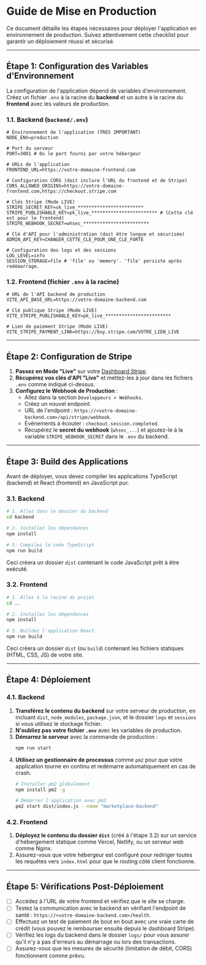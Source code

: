 # Guide de Mise en Production

Ce document détaille les étapes nécessaires pour déployer l'application en environnement de production. Suivez attentivement cette checklist pour garantir un déploiement réussi et sécurisé.

---

## Étape 1: Configuration des Variables d'Environnement

La configuration de l'application dépend de variables d'environnement. Créez un fichier `.env` à la racine du **backend** et un autre à la racine du **frontend** avec les valeurs de production.

### 1.1. Backend (`backend/.env`)

```env
# Environnement de l'application (TRÈS IMPORTANT)
NODE_ENV=production

# Port du serveur
PORT=3001 # Ou le port fourni par votre hébergeur

# URLs de l'application
FRONTEND_URL=https://votre-domaine-frontend.com

# Configuration CORS (doit inclure l'URL du frontend et de Stripe)
CORS_ALLOWED_ORIGINS=https://votre-domaine-frontend.com,https://checkout.stripe.com

# Clés Stripe (Mode LIVE)
STRIPE_SECRET_KEY=sk_live_************************
STRIPE_PUBLISHABLE_KEY=pk_live_************************ # (Cette clé est pour le frontend)
STRIPE_WEBHOOK_SECRET=whsec_************************

# Clé d'API pour l'administration (doit être longue et sécurisée)
ADMIN_API_KEY=CHANGER_CETTE_CLE_POUR_UNE_CLE_FORTE

# Configuration des logs et des sessions
LOG_LEVEL=info
SESSION_STORAGE=file # 'file' ou 'memory'. 'file' persiste après redémarrage.
```

### 1.2. Frontend (fichier `.env` à la racine)

```env
# URL de l'API backend de production
VITE_API_BASE_URL=https://votre-domaine-backend.com

# Clé publique Stripe (Mode LIVE)
VITE_STRIPE_PUBLISHABLE_KEY=pk_live_************************

# Lien de paiement Stripe (Mode LIVE)
VITE_STRIPE_PAYMENT_LINK=https://buy.stripe.com/VOTRE_LIEN_LIVE
```

---

## Étape 2: Configuration de Stripe

1.  **Passez en Mode "Live"** sur votre [Dashboard Stripe](https://dashboard.stripe.com/).
2.  **Récupérez vos clés d'API "Live"** et mettez-les à jour dans les fichiers `.env` comme indiqué ci-dessus.
3.  **Configurez le Webhook de Production** :
    *   Allez dans la section `Développeurs > Webhooks`.
    *   Créez un nouvel endpoint.
    *   URL de l'endpoint : `https://<votre-domaine-backend.com>/api/stripe/webhook`.
    *   Événements à écouter : `checkout.session.completed`.
    *   Récupérez le **secret du webhook** (`whsec_...`) et ajoutez-le à la variable `STRIPE_WEBHOOK_SECRET` dans le `.env` du backend.

---

## Étape 3: Build des Applications

Avant de déployer, vous devez compiler les applications TypeScript (backend) et React (frontend) en JavaScript pur.

### 3.1. Backend

```bash
# 1. Allez dans le dossier du backend
cd backend

# 2. Installez les dépendances
npm install

# 3. Compilez le code TypeScript
npm run build
```
Ceci créera un dossier `dist` contenant le code JavaScript prêt à être exécuté.

### 3.2. Frontend

```bash
# 1. Allez à la racine du projet
cd ..

# 2. Installez les dépendances
npm install

# 3. Buildez l'application React
npm run build
```
Ceci créera un dossier `dist` (ou `build`) contenant les fichiers statiques (HTML, CSS, JS) de votre site.

---

## Étape 4: Déploiement

### 4.1. Backend

1.  **Transférez le contenu du backend** sur votre serveur de production, en incluant `dist`, `node_modules`, `package.json`, et le dossier `logs` et `sessions` si vous utilisez le stockage fichier.
2.  **N'oubliez pas votre fichier `.env`** avec les variables de production.
3.  **Démarrez le serveur** avec la commande de production :
    ```bash
    npm run start
    ```
4.  **Utilisez un gestionnaire de processus** comme `pm2` pour que votre application tourne en continu et redémarre automatiquement en cas de crash.
    ```bash
    # Installer pm2 globalement
    npm install pm2 -g

    # Démarrer l'application avec pm2
    pm2 start dist/index.js --name "marketplace-backend"
    ```

### 4.2. Frontend

1.  **Déployez le contenu du dossier `dist`** (créé à l'étape 3.2) sur un service d'hébergement statique comme Vercel, Netlify, ou un serveur web comme Nginx.
2.  Assurez-vous que votre hébergeur est configuré pour rediriger toutes les requêtes vers `index.html` pour que le routing côté client fonctionne.

---

## Étape 5: Vérifications Post-Déploiement

-   [ ] Accédez à l'URL de votre frontend et vérifiez que le site se charge.
-   [ ] Testez la communication avec le backend en vérifiant l'endpoint de santé : `https://<votre-domaine-backend.com>/health`.
-   [ ] Effectuez un test de paiement de bout en bout avec une vraie carte de crédit (vous pouvez le rembourser ensuite depuis le dashboard Stripe).
-   [ ] Vérifiez les logs du backend dans le dossier `logs/` pour vous assurer qu'il n'y a pas d'erreurs au démarrage ou lors des transactions.
-   [ ] Assurez-vous que les mesures de sécurité (limitation de débit, CORS) fonctionnent comme prévu.
